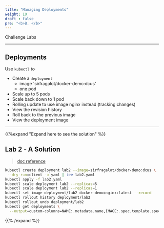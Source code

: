 ```yaml
---
title: "Managing Deployments"
weight: 10
draft : false
pre: "<b>B. </b>"
---
```


Challenge Labs

---
## Deployments

Use `kubectl` to

- Create a `deployment`
  - image 'sirfragalot/docker-demo:dcus'
  - one pod
- Scale up to 5 pods
- Scale back down to 1 pod
- Rolling update to use image nginx instead (tracking changes)
- View the revision history
- Roll back to the previous image
- View the deployment image

---
{{%expand "Expand here to see the solution" %}}
## Lab 2 - A Solution

> [doc reference](https://kubernetes.io/docs/concepts/workloads/controllers/deployment/)

```bash
kubectl create deployment lab2 --image=sirfragalot/docker-demo:dcus \
 --dry-run=client -o yaml | tee lab2.yaml
kubectl apply -f lab2.yaml
kubectl scale deployment lab2 --replicas=5
kubectl scale deployment lab2 --replicas=1
kubectl set image deployment/lab2 docker-demo=nginx:latest --record
kubectl rollout history deployment/lab2
kubectl rollout undo deployment/lab2
kubectl get deployments \
  --output=custom-columns=NAME:.metadata.name,IMAGE:.spec.template.spec.containers.*.image

```
{{% /expand %}}
